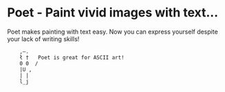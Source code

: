 # Poet - Paint vivid images with text...

Poet makes painting with text easy. Now you can express yourself despite your lack of writing skills!

```
    ,—.
    ł †   Poet is great for ASCII art!
    0 0  /
    |U ,
    | |
    l_j
```
